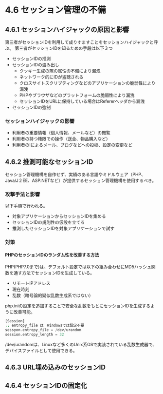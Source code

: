 # 4.6 セッション管理の不備

## 4.6.1 セッションハイジャックの原因と影響

第三者がセッションIDを利用して成りすますことをセッションハイジャックと呼ぶ。
第三者がセッションIDを知るための手段は以下３つ

* セッションIDの推測
* セッションIDの盗み出し
  * クッキー生成の際の属性の不備により漏洩
  * ネットワーク的にIDが盗聴される
  * クロスサイトスクリプティングなどのアプリケーションの脆弱性により漏洩
  * PHPやブラウザなどのプラットフォームの脆弱性により漏洩
  * セッションIDをURLに保持している場合はRefererヘッダから漏洩
* セッションIDの強制

### セッションハイジャックの影響

* 利用者の重要情報（個人情報、メールなど）の閲覧
* 利用者の持つ権限での操作（送金、物品購入など）
* 利用者のIによるメール、ブログなどへの投稿、設定の変更など

## 4.6.2 推測可能なセッションID

セッション管理機構を自作せず、実績のある言語やミドルウェア（PHP、Java/J２EE、ASP.NETなど）が提供するセッション管理機構を使用するべき。

### 攻撃手法と影響

以下手順で行われる。

* 対象アプリケーションからセッションIDを集める
* セッションIDの規則性の仮設を立てる
* 推測したセッションIDを対象アプリケーションで試す

### 対策

#### PHPのセッションIDのランダム性を改善する方法

PHP(PHP7.0まで)は、デフォルト設定では以下の組み合わせにMD5ハッシュ関数を通す方法でセッションIDを生成している。

* リモートIPアドレス
* 現在時刻
* 乱数（暗号論的疑似乱数生成系ではない）

php.iniの設定を追加することで安全な乱数をもとにセッションIDを生成するように改善可能。

```php
[Session]
;; entropy_file は　Windowsでは設定不要
sessyon.entropy_file = /dev/urandom
session.entropy_length = 32
```

/dev/urandomは、Linuxなど多くのUnix系OSで実装されている乱数生成器で、デバイスファイルとして使用できる。

## 4.6.3 URL埋め込みのセッションID

## 4.6.4 セッションIDの固定化





